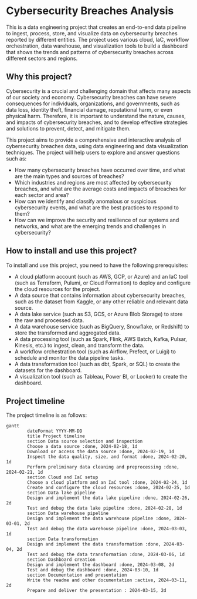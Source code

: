 # Cybersecurity Breaches Analysis
This is a data engineering project that creates an end-to-end data pipeline to ingest, process, store, and visualize data on cybersecurity breaches reported by different entities. The project uses various cloud, IaC, workflow orchestration, data warehouse, and visualization tools to build a dashboard that shows the trends and patterns of cybersecurity breaches across different sectors and regions.


## Why this project?
Cybersecurity is a crucial and challenging domain that affects many aspects of our society and economy. Cybersecurity breaches can have severe consequences for individuals, organizations, and governments, such as data loss, identity theft, financial damage, reputational harm, or even physical harm. Therefore, it is important to understand the nature, causes, and impacts of cybersecurity breaches, and to develop effective strategies and solutions to prevent, detect, and mitigate them.


This project aims to provide a comprehensive and interactive analysis of cybersecurity breaches data, using data engineering and data visualization techniques. The project will help users to explore and answer questions such as:

- How many cybersecurity breaches have occurred over time, and what are the main types and sources of breaches?
- Which industries and regions are most affected by cybersecurity breaches, and what are the average costs and impacts of breaches for each sector and area?
- How can we identify and classify anomalous or suspicious cybersecurity events, and what are the best practices to respond to them?
- How can we improve the security and resilience of our systems and networks, and what are the emerging trends and challenges in cybersecurity?


## How to install and use this project?
To install and use this project, you need to have the following prerequisites:

- A cloud platform account (such as AWS, GCP, or Azure) and an IaC tool (such as Terraform, Pulumi, or Cloud Formation) to deploy and configure the cloud resources for the project.
- A data source that contains information about cybersecurity breaches, such as the dataset from Kaggle, or any other reliable and relevant data source.
- A data lake service (such as S3, GCS, or Azure Blob Storage) to store the raw and processed data.
- A data warehouse service (such as BigQuery, Snowflake, or Redshift) to store the transformed and aggregated data.
- A data processing tool (such as Spark, Flink, AWS Batch, Kafka, Pulsar, Kinesis, etc.) to ingest, clean, and transform the data.
- A workflow orchestration tool (such as Airflow, Prefect, or Luigi) to schedule and monitor the data pipeline tasks.
- A data transformation tool (such as dbt, Spark, or SQL) to create the datasets for the dashboard.
- A visualization tool (such as Tableau, Power BI, or Looker) to create the dashboard.


## Project timeline
The project timeline is as follows:

```
gantt
        dateFormat YYYY-MM-DD
        title Project timeline
        section Data source selection and inspection
        Choose a data source :done, 2024-02-18, 1d
        Download or access the data source :done, 2024-02-19, 1d
        Inspect the data quality, size, and format :done, 2024-02-20, 1d
        Perform preliminary data cleaning and preprocessing :done, 2024-02-21, 1d
        section Cloud and IaC setup
        Choose a cloud platform and an IaC tool :done, 2024-02-24, 1d
        Create and configure the cloud resources :done, 2024-02-25, 1d
        section Data lake pipeline
        Design and implement the data lake pipeline :done, 2024-02-26, 2d
        Test and debug the data lake pipeline :done, 2024-02-28, 1d
        section Data warehouse pipeline
        Design and implement the data warehouse pipeline :done, 2024-03-01, 2d
        Test and debug the data warehouse pipeline :done, 2024-03-03, 1d
        section Data transformation
        Design and implement the data transformation :done, 2024-03-04, 2d
        Test and debug the data transformation :done, 2024-03-06, 1d
        section Dashboard creation
        Design and implement the dashboard :done, 2024-03-08, 2d
        Test and debug the dashboard :done, 2024-03-10, 1d
        section Documentation and presentation
        Write the readme and other documentation :active, 2024-03-11, 2d
        Prepare and deliver the presentation : 2024-03-15, 2d

```